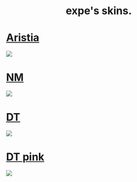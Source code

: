 <h1 align="center">expe's skins.</h1>

# [Aristia](https://github.com/varkely/skinhub/raw/main/player/expe/asdfghjkl_[Aristia].osk)
<img src="https://i.imgur.com/jf36PKP.png">

# [NM](https://github.com/varkely/skinhub/raw/main/player/expe/asdfghjkl_%5BNM%5D.osk)
<img src="https://i.imgur.com/rH4al0Y.png">

# [DT](https://github.com/varkely/skinhub/raw/main/player/expe/asdfghjkl_[DT].osk)
<img src="https://i.imgur.com/HSndI8U.png">

# [DT pink](https://github.com/varkely/skinhub/raw/main/player/expe/asdfghjkl_[DT]_pink.osk)
<img src="https://i.imgur.com/6vgPtpG.png">
